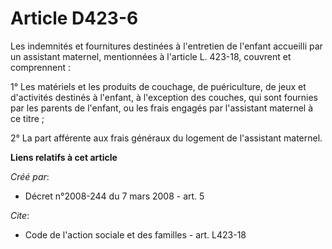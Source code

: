 # Article D423-6

Les indemnités et fournitures destinées à l'entretien de l'enfant accueilli par un assistant maternel, mentionnées à
l'article L. 423-18, couvrent et comprennent : 

1° Les matériels et les produits de couchage, de puériculture, de jeux et d'activités destinés à l'enfant, à l'exception des
couches, qui sont fournies par les parents de l'enfant, ou les frais engagés par l'assistant maternel à ce titre ; 

2° La part afférente aux frais généraux du logement de l'assistant maternel.

**Liens relatifs à cet article**

_Créé par_:

  - Décret n°2008-244 du 7 mars 2008 - art. 5

_Cite_:

  - Code de l'action sociale et des familles - art. L423-18
